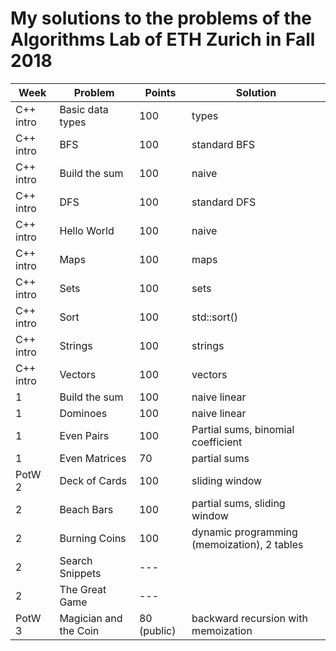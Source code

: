 # My solutions to the problems of the Algorithms Lab of ETH Zurich in Fall 2018

| Week      | Problem                          | Points | Solution                                     |
|-----------|----------------------------------|--------|----------------------------------------------|
| C++ intro | Basic data types                 | 100    | types                                        |
| C++ intro | BFS                              | 100    | standard BFS                                 |
| C++ intro | Build the sum                    | 100    | naive                                        |
| C++ intro | DFS                              | 100    | standard DFS                                 |
| C++ intro | Hello World                      | 100    | naive                                        |
| C++ intro | Maps                             | 100    | maps                                         |
| C++ intro | Sets                             | 100    | sets                                         |
| C++ intro | Sort                             | 100    | std::sort()                                  |
| C++ intro | Strings                          | 100    | strings                                      |
| C++ intro | Vectors                          | 100    | vectors                                      |
| 1         | Build the sum                    | 100    | naive linear                                 |
| 1         | Dominoes                         | 100    | naive linear                                 |
| 1         | Even Pairs                       | 100    | Partial sums, binomial coefficient           |
| 1         | Even Matrices                    | 70     | partial sums                                 |
| PotW 2    | Deck of Cards                    | 100    | sliding window                               |
| 2         | Beach Bars                       | 100    | partial sums, sliding window                 |
| 2         | Burning Coins                    | 100    | dynamic programming (memoization), 2 tables  |
| 2         | Search Snippets                  | ---    |   |
| 2         | The Great Game                   | ---    |   |
| PotW 3    | Magician and the Coin            | 80 (public) | backward recursion with memoization |